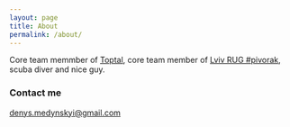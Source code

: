 ```yaml
---
layout: page
title: About
permalink: /about/
---
```


Core team memmber of [Toptal](https://www.toptal.com/), core team member of [Lviv RUG #pivorak](https://pivorak.com), scuba diver and nice guy.

### Contact me

[denys.medynskyi@gmail.com](mailto:denys.medynskyi@gmail.com)
